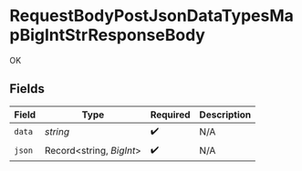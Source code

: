 # RequestBodyPostJsonDataTypesMapBigIntStrResponseBody

OK


## Fields

| Field                    | Type                     | Required                 | Description              |
| ------------------------ | ------------------------ | ------------------------ | ------------------------ |
| `data`                   | *string*                 | :heavy_check_mark:       | N/A                      |
| `json`                   | Record<string, *BigInt*> | :heavy_check_mark:       | N/A                      |